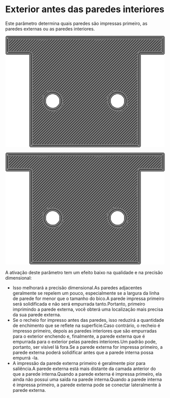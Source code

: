 Exterior antes das paredes interiores
====
Este parâmetro determina quais paredes são impressas primeiro, as paredes externas ou as paredes interiores.

![A parede interna é impressa primeiro](../../../articles/images/outer_inset_first_disabled.gif)

![A parede externa é impressa primeiro](../../../articles/images/outer_inset_first_enabled.gif)

A ativação deste parâmetro tem um efeito baixo na qualidade e na precisão dimensional:
* Isso melhorará a precisão dimensional.As paredes adjacentes geralmente se repelem um pouco, especialmente se a largura da linha de parede for menor que o tamanho do bico.A parede impressa primeiro será solidificada e não será empurrada tanto.Portanto, primeiro imprimindo a parede externa, você obterá uma localização mais precisa da sua parede externa.
* Se o recheio for impresso antes das paredes, isso reduzirá a quantidade de enchimento que se reflete na superfície.Caso contrário, o recheio é impresso primeiro, depois as paredes interiores que são empurradas para o exterior enchendo e, finalmente, a parede externa que é empurrada para o exterior pelas paredes interiores.Um padrão pode, portanto, ser visível lá fora.Se a parede externa for impressa primeiro, a parede externa poderá solidificar antes que a parede interna possa empurrá -la.
* A impressão da parede externa primeiro é geralmente pior para saliência.A parede externa está mais distante da camada anterior do que a parede interna.Quando a parede externa é impressa primeiro, ela ainda não possui uma saída na parede interna.Quando a parede interna é impressa primeiro, a parede externa pode se conectar lateralmente à parede externa.